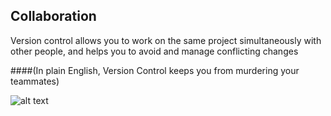 ##  Collaboration

Version control allows you to work on the same project simultaneously with other people, and helps you to avoid and manage conflicting changes

####(In plain English, Version Control keeps you from murdering your teammates) <!-- .element: class="fragment" data-fragment-index="1" -->

![alt text](http://www.reactiongifs.com/wp-content/uploads/2013/10/kill_it_shaun_of_the_dead.gif) <!-- .element: class="fragment" data-fragment-index="2" -->